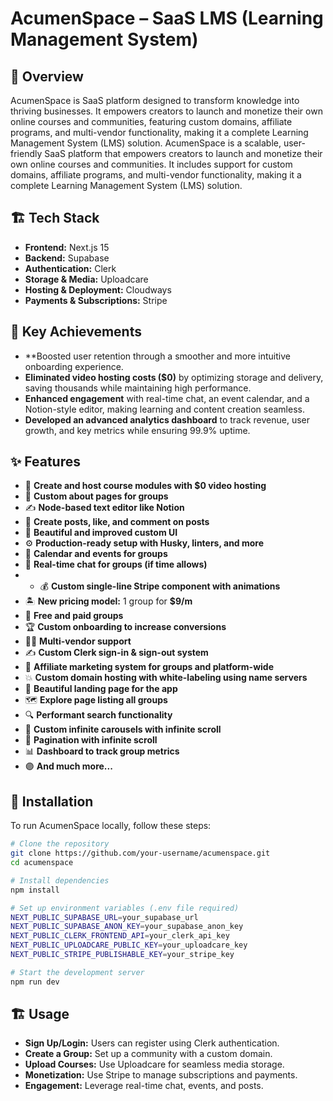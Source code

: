 # AcumenSpace – SaaS LMS (Learning Management System)

## 🚀 Overview

AcumenSpace is SaaS platform designed to transform knowledge into thriving businesses. It empowers creators to launch and monetize their own online courses and communities, featuring custom domains, affiliate programs, and multi-vendor functionality, making it a complete Learning Management System (LMS) solution.
AcumenSpace is a scalable, user-friendly SaaS platform that empowers creators to launch and monetize their own online courses and communities. It includes support for custom domains, affiliate programs, and multi-vendor functionality, making it a complete Learning Management System (LMS) solution.

## 🏗️ Tech Stack

- **Frontend:** Next.js 15
- **Backend:** Supabase
- **Authentication:** Clerk
- **Storage & Media:** Uploadcare
- **Hosting & Deployment:** Cloudways
- **Payments & Subscriptions:** Stripe

## 🎯 Key Achievements

- \*\*Boosted user retention through a smoother and more intuitive onboarding experience.
- **Eliminated video hosting costs ($0)** by optimizing storage and delivery, saving thousands while maintaining high performance.
- **Enhanced engagement** with real-time chat, an event calendar, and a Notion-style editor, making learning and content creation seamless.
- **Developed an advanced analytics dashboard** to track revenue, user growth, and key metrics while ensuring 99.9% uptime.

## ✨ Features

- 🎥 **Create and host course modules with $0 video hosting**
- 📃 **Custom about pages for groups**
- ✍️ **Node-based text editor like Notion**
- 📱 **Create posts, like, and comment on posts**
- 🎨 **Beautiful and improved custom UI**
- ⚙️ **Production-ready setup with Husky, linters, and more**
- 📅 **Calendar and events for groups**
- 💬 **Real-time chat for groups (if time allows)**
- - 💰 **Custom single-line Stripe component with animations**
- 🏝️ **New pricing model:** 1 group for **$9/m**
- 🎁 **Free and paid groups**
- 🏆 **Custom onboarding to increase conversions**
- 🧑‍💼 **Multi-vendor support**
- ✍️ **Custom Clerk sign-in & sign-out system**
- 🤝 **Affiliate marketing system for groups and platform-wide**
- 💥 **Custom domain hosting with white-labeling using name servers**
- 📄 **Beautiful landing page for the app**
- 🗺️ **Explore page listing all groups**
- 🔍 **Performant search functionality**
- 🛝 **Custom infinite carousels with infinite scroll**
- 🔢 **Pagination with infinite scroll**
- 📊 **Dashboard to track group metrics**
- 🟣 **And much more...**

## 🔧 Installation

To run AcumenSpace locally, follow these steps:

```bash
# Clone the repository
git clone https://github.com/your-username/acumenspace.git
cd acumenspace

# Install dependencies
npm install

# Set up environment variables (.env file required)
NEXT_PUBLIC_SUPABASE_URL=your_supabase_url
NEXT_PUBLIC_SUPABASE_ANON_KEY=your_supabase_anon_key
NEXT_PUBLIC_CLERK_FRONTEND_API=your_clerk_api_key
NEXT_PUBLIC_UPLOADCARE_PUBLIC_KEY=your_uploadcare_key
NEXT_PUBLIC_STRIPE_PUBLISHABLE_KEY=your_stripe_key

# Start the development server
npm run dev
```

## 🏗️ Usage

- **Sign Up/Login:** Users can register using Clerk authentication.
- **Create a Group:** Set up a community with a custom domain.
- **Upload Courses:** Use Uploadcare for seamless media storage.
- **Monetization:** Use Stripe to manage subscriptions and payments.
- **Engagement:** Leverage real-time chat, events, and posts.
